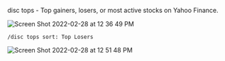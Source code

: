 disc tops - Top gainers, losers, or most active stocks on Yahoo Finance.

![Screen Shot 2022-02-28 at 12 36 49 PM](https://user-images.githubusercontent.com/85772166/156054939-02e5f17f-462c-4e06-b30a-58c52153fdf0.png)

```
/disc tops sort: Top Losers
```

![Screen Shot 2022-02-28 at 12 51 48 PM](https://user-images.githubusercontent.com/85772166/156056712-f85346cd-86b1-4cf8-956f-52786b7db232.png)
